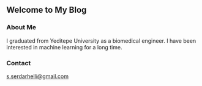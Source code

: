 ## Welcome to My Blog


### About Me

I graduated from Yeditepe University as a biomedical engineer. I have been interested in machine learning for a long time.

### Contact

[s.serdarhelli@gmail.com](mailto:s.serdarhelli@gmail.com)
